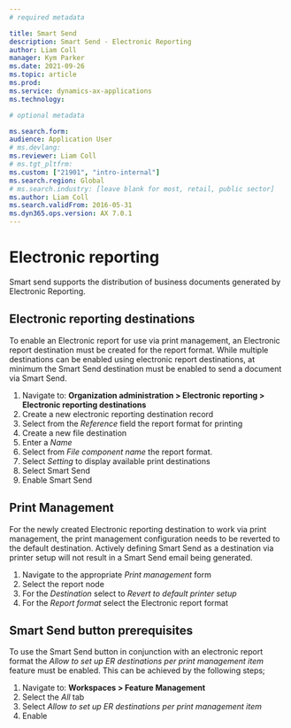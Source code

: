 ```yaml
---
# required metadata

title: Smart Send
description: Smart Send - Electronic Reporting
author: Liam Coll
manager: Kym Parker
ms.date: 2021-09-26
ms.topic: article
ms.prod: 
ms.service: dynamics-ax-applications
ms.technology: 

# optional metadata

ms.search.form: 
audience: Application User
# ms.devlang: 
ms.reviewer: Liam Coll
# ms.tgt_pltfrm: 
ms.custom: ["21901", "intro-internal"]
ms.search.region: Global
# ms.search.industry: [leave blank for most, retail, public sector]
ms.author: Liam Coll
ms.search.validFrom: 2016-05-31
ms.dyn365.ops.version: AX 7.0.1
---
```


# Electronic reporting
Smart send supports the distribution of business documents generated by Electronic Reporting. 

## Electronic reporting destinations
To enable an Electronic report for use via print management, an Electronic report destination must be created for the report format. While multiple destinations can be enabled using electronic report destinations, at minimum the Smart Send destination must be enabled to send a document via Smart Send.

1. Navigate to: **Organization administration > Electronic reporting > Electronic reporting destinations**
2. Create a new electronic reporting destination record
3. Select from the *Reference* field the report format for printing
4. Create a new file destination
5. Enter a *Name*
6. Select from *File component name* the report format.
7. Select *Setting* to display available print destinations
8. Select Smart Send
9. Enable Smart Send 

## Print Management
For the newly created Electronic reporting destination to work via print management, the print management configuration needs to be reverted to the default destination. Actively defining Smart Send as a destination via printer setup will not result in a Smart Send email being generated.

1. Navigate to the appropriate *Print management* form
2. Select the report node
3. For the *Destination* select to *Revert to default printer setup*
4. For the *Report format* select the Electronic report format

## Smart Send button prerequisites
To use the Smart Send button in conjunction with an electronic report format the *Allow to set up ER destinations per print management item* feature must be enabled. This can be achieved by the following steps;

1. Navigate to: **Workspaces > Feature Management**
2. Select the *All* tab
3. Select *Allow to set up ER destinations per print management item*
4. Enable



